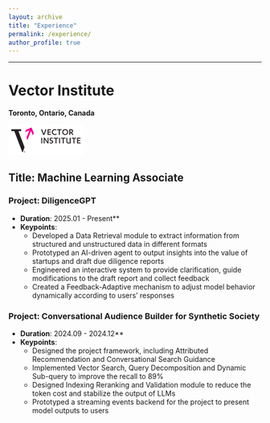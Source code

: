 ```yaml
---
layout: archive
title: "Experience"
permalink: /experience/
author_profile: true
---
```


--------------

# Vector Institute

**Toronto, Ontario, Canada** 

<img src="../images/vector.png" alt="hust" width="150">

## **Title: Machine Learning Associate**


### Project: DiligenceGPT

- **Duration**: 2025.01 - Present**
- **Keypoints**:
  - Developed a Data Retrieval module to extract information from structured and unstructured data in different formats
  - Prototyped an AI-driven agent to output insights into the value of startups and draft due diligence reports
  - Engineered an interactive system to provide clarification, guide modifications to the draft report and collect feedback
  - Created a Feedback-Adaptive mechanism to adjust model behavior dynamically according to users’ responses

### Project: Conversational Audience Builder for Synthetic Society

- **Duration**: 2024.09 - 2024.12**
- **Keypoints**:
  - Designed the project framework, including Attributed Recommendation and Conversational Search Guidance
  - Implemented Vector Search, Query Decomposition and Dynamic Sub-query to improve the recall to 89%
  - Designed Indexing Reranking and Validation module to reduce the token cost and stabilize the output of LLMs
  - Prototyped a streaming events backend for the project to present model outputs to users

